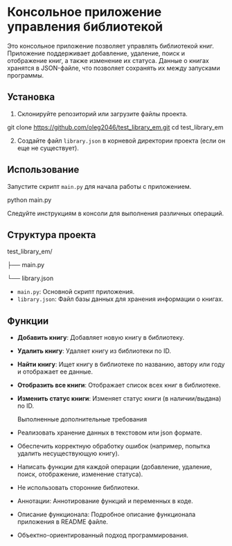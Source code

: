 # Консольное приложение управления библиотекой

Это консольное приложение позволяет управлять библиотекой книг. Приложение поддерживает добавление, удаление, поиск и отображение книг, а также изменение их статуса. Данные о книгах хранятся в JSON-файле, что позволяет сохранять их между запусками программы.

## Установка

1. Склонируйте репозиторий или загрузите файлы проекта.

git clone https://github.com/oleg2046/test_library_em.git
cd test_library_em

2. Создайте файл `library.json` в корневой директории проекта (если он еще не существует).

## Использование

Запустите скрипт `main.py` для начала работы с приложением.

python main.py

Следуйте инструкциям в консоли для выполнения различных операций.

## Структура проекта

test_library_em/

├── main.py

└── library.json

- `main.py`: Основной скрипт приложения.
- `library.json`: Файл базы данных для хранения информации о книгах.

## Функции

- **Добавить книгу**: Добавляет новую книгу в библиотеку.
- **Удалить книгу**: Удаляет книгу из библиотеки по ID.
- **Найти книгу**: Ищет книгу в библиотеке по названию, автору или году и отображает ее данные.
- **Отобразить все книги**: Отображает список всех книг в библиотеке.
- **Изменить статус книги**: Изменяет статус книги (в наличии/выдана) по ID.
  
  Выполненные дополнительные требования
 - Реализовать хранение данных в текстовом или json формате.
 - Обеспечить корректную обработку ошибок (например, попытка удалить несуществующую книгу).
 - Написать функции для каждой операции (добавление, удаление, поиск, отображение, изменение статуса).
 - Не использовать сторонние библиотеки.
 - Аннотации: Аннотирование функций и переменных в коде.
 - Описание функционала: Подробное описание функционала приложения в README файле.
 - Объектно-ориентированный подход программирования.
